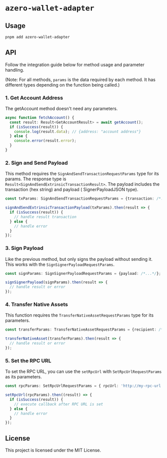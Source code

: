 # `azero-wallet-adapter`

## Usage

```bash
pnpm add azero-wallet-adapter
```

## API

Follow the integration guide below for method usage and parameter handling.

(Note: For all methods, `params` is the data required by each method. It has
different types depending on the function being called.)

### 1. Get Account Address

The getAccount method doesn't need any parameters.

```typescript
async function fetchAccount() {
  const result: Result<GetAccountResult> = await getAccount();
  if (isSuccess(result)) {
    console.log(result.data); // {address: "account address"}
  } else {
    console.error(result.error);
  }
}
```

### 2. Sign and Send Payload

This method requires the `SignAndSendTransactionRequestParams` type for its
params. The response type is `Result<SignAndSendExtrinsicTransactionResult>`.
The payload includes the transaction (hex string) and payload (
SignerPayloadJSON type).

```typescript
const txParams: SignAndSendTransactionRequestParams = {transaction: /*...*/, payload: /*...*/}

signAndSendExtrinsicTransactionPayload(txParams).then(result => {
  if (isSuccess(result)) {
    // handle result transaction
  } else {
    // handle error
  }
});
```

### 3. Sign Payload

Like the previous method, but only signs the payload without sending it. This
works with the `SignSignerPayloadRequestParams`.

```typescript
const signParams: SignSignerPayloadRequestParams = {payload: /*...*/};

signSignerPayload(signParams).then(result => {
  // handle result or error
});
```

### 4. Transfer Native Assets

This function requires the `TransferNativeAssetRequestParams` type for its
parameters.

```typescript
const transferParams: TransferNativeAssetRequestParams = {recipient: /*...*/, amount: /*...*/};

transferNativeAsset(transferParams).then(result => {
  // handle result or error
});
```

### 5. Set the RPC URL

To set the RPC URL, you can use the `setRpcUrl` with `SetRpcUrlRequestParams` as
its parameters.

```typescript
const rpcParams: SetRpcUrlRequestParams = { rpcUrl: 'http://my-rpc-url' };

setRpcUrl(rpcParams).then((result) => {
  if (isSuccess(result)) {
    // execute callback after RPC URL is set
  } else {
    // handle error
  }
});
```

## License

This project is licensed under the MIT License.
